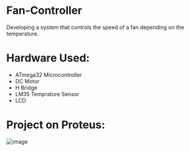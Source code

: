 # Fan-Controller
Developing a system that controls the speed of a fan depending on the temperature.
# Hardware Used:
* ATmega32 Microcontroller
* DC Motor
* H Bridge
* LM35 Temprature Sensor
* LCD
# Project on Proteus:
![image](https://github.com/AmrWahid51/Fan-Controller/assets/145209640/68aa2b5e-2694-4692-a75d-304871c2aed0)
